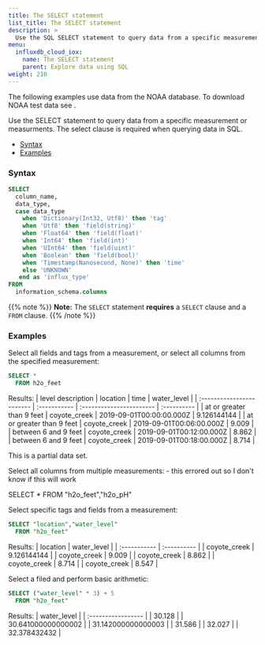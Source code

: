 ```yaml
---
title: The SELECT statement
list_title: The SELECT statement
description: >
  Use the SQL SELECT statement to query data from a specific measurement or measurments.
menu:
  influxdb_cloud_iox:
    name: The SELECT statement
    parent: Explore data using SQL
weight: 210
---
```


The following examples use data from the NOAA database.  To download NOAA test data see <insert doc name>.

Use the SELECT statement to query data from a specific measurement or measurments.  The select clause is required when querying data in SQL.

- [Syntax](#syntax)
- [Examples](#examples)

### Syntax

```sql
SELECT
  column_name, 
  data_type, 
  case data_type 
    when 'Dictionary(Int32, Utf8)' then 'tag' 
    when 'Utf8' then 'field(string)'
    when 'Float64' then 'field(float)'
    when 'Int64' then 'field(int)'
    when 'UInt64' then 'field(uint)'
    when 'Boolean' then 'field(bool)'
    when 'Timestamp(Nanosecond, None)' then 'time'
    else 'UNKNOWN'
   end as 'influx_type' 
FROM
  information_schema.columns 
```

{{% note %}}
**Note:** The `SELECT` statement **requires** a `SELECT` clause and a `FROM` clause.
{{% /note %}}

### Examples

Select all fields and tags from a measurement, or select all columns from the specified measurement:

```sql
SELECT * 
  FROM h2o_feet
```

Results:
| level description         | location     | time                     | water_level |
| :------------------------ | :----------- | :----------------------- | :---------- |
| at or greater than 9 feet | coyote_creek | 2019-09-01T00:00:00.000Z | 9.126144144 |
| at or greater than 9 feet | coyote_creek | 2019-09-01T00:06:00.000Z |       9.009 |
| between 6 and 9 feet      | coyote_creek | 2019-09-01T00:12:00.000Z |       8.862 |
| between 6 and 9 feet      | coyote_creek | 2019-09-01T00:18:00.000Z |       8.714 |


This is a partial data set.

Select all columns from multiple measurements: - this errored out so I don't know if this will work

SELECT * FROM "h2o_feet","h2o_pH"

Select specific tags and fields from a measurement:

```sql
SELECT "location","water_level" 
  FROM "h2o_feet"
```

Results:
| location     | water_level |
| :----------- | :---------- |
| coyote_creek | 9.126144144 |
| coyote_creek | 9.009       |
| coyote_creek | 8.862       |
| coyote_creek | 8.714       |
| coyote_creek | 8.547       |

Select a filed and perform basic arithmetic:

```sql
SELECT ("water_level" * 3) + 5 
  FROM "h2o_feet"
```

Results:
| water_level        |
| :----------------- |
| 30.128             |
| 30.641000000000002 |
| 31.142000000000003 |
| 31.586             |
| 32.027             |
| 32.378432432       |



